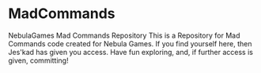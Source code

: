 # MadCommands
NebulaGames Mad Commands Repository
This is a Repository for Mad Commands code created for Nebula Games.
If you find yourself here, then Jes'kad has given you access. Have fun exploring, and, if further access is given, committing!
